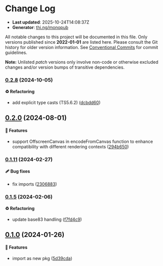 # Change Log

- **Last updated**: 2025-10-24T14:08:37Z
- **Generator**: [thi.ng/monopub](https://thi.ng/monopub)

All notable changes to this project will be documented in this file.
Only versions published since **2022-01-01** are listed here.
Please consult the Git history for older version information.
See [Conventional Commits](https://conventionalcommits.org/) for commit guidelines.

**Note:** Unlisted _patch_ versions only involve non-code or otherwise excluded changes
and/or version bumps of transitive dependencies.

### [0.2.8](https://github.com/thi-ng/umbrella/tree/@thi.ng/blurhash@0.2.8) (2024-10-05)

#### ♻️ Refactoring

- add explicit type casts (TS5.6.2) ([dcbdd60](https://github.com/thi-ng/umbrella/commit/dcbdd60))

## [0.2.0](https://github.com/thi-ng/umbrella/tree/@thi.ng/blurhash@0.2.0) (2024-08-01)

#### 🚀 Features

- support OffscreenCanvas in encodeFromCanvas function to enhance compatibility with different rendering contexts ([294b650](https://github.com/thi-ng/umbrella/commit/294b650))

### [0.1.11](https://github.com/thi-ng/umbrella/tree/@thi.ng/blurhash@0.1.11) (2024-02-27)

#### 🩹 Bug fixes

- fix imports ([2306883](https://github.com/thi-ng/umbrella/commit/2306883))

### [0.1.5](https://github.com/thi-ng/umbrella/tree/@thi.ng/blurhash@0.1.5) (2024-02-06)

#### ♻️ Refactoring

- update base83 handling ([f7fd4c9](https://github.com/thi-ng/umbrella/commit/f7fd4c9))

## [0.1.0](https://github.com/thi-ng/umbrella/tree/@thi.ng/blurhash@0.1.0) (2024-01-26)

#### 🚀 Features

- import as new pkg ([5d39cda](https://github.com/thi-ng/umbrella/commit/5d39cda))
